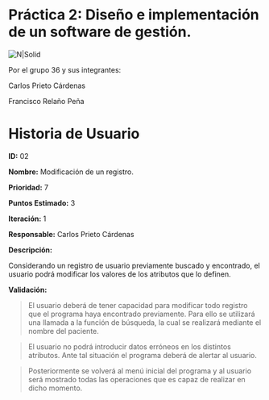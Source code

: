 ﻿# Práctica 2: Diseño e implementación de un software de gestión.

![N|Solid](https://www.uco.es/investigacion/proyectos/SEBASENet/images/Logo_UCO.png)

Por el grupo 36 y sus integrantes:

Carlos Prieto Cárdenas

Francisco Relaño Peña

# Historia de Usuario

**ID:** 02

**Nombre:** Modificación de un registro.

**Prioridad:** 7

**Puntos Estimado:** 3

**Iteración:** 1

**Responsable:** Carlos Prieto Cárdenas

**Descripción:**

Considerando un registro de usuario previamente buscado y encontrado, el usuario podrá modificar los valores de los atributos que lo definen.

**Validación:**

> El usuario deberá de tener capacidad para modificar todo registro que el programa haya encontrado previamente. Para ello se utilizará una llamada a la función de búsqueda, la cual se realizará mediante el nombre del paciente.

> El usuario no podrá introducir datos erróneos en los distintos atributos. Ante tal situación el programa deberá de alertar al usuario.

> Posteriormente se volverá al menú inicial del programa y al usuario será mostrado todas las operaciones que es capaz de realizar en dicho momento.









